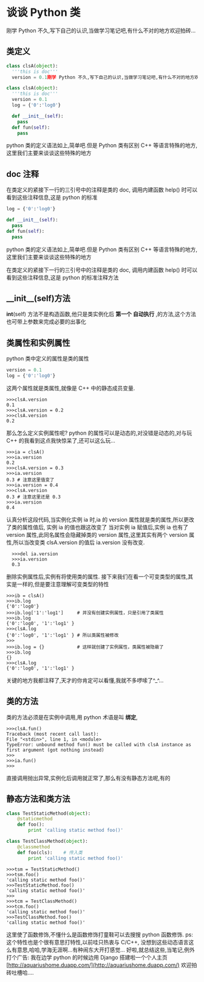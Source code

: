 # 谈谈 Python 类

刚学 Python 不久,写下自己的认识,当做学习笔记吧,有什么不对的地方欢迎拍砖...

## 类定义

```python
class clsA(object):
  '''this is doc'''
  version = 0.1刚学 Python 不久,写下自己的认识,当做学习笔记吧,有什么不对的地方欢迎拍砖...

class clsA(object):
  '''this is doc'''
  version = 0.1
  log = {'0':'log0'}

  def __init__(self):
    pass
  def fun(self):
    pass
```

python 类的定义语法如上,简单吧.但是 Python 类有区别 C++ 等语言特殊的地方,这里我们主要来谈谈这些特殊的地方

## doc 注释

在类定义的紧接下一行的三引号中的注释是类的 doc, 调用内建函数 help() 时可以看到这些注释信息,这是 python 的标准

```python
log = {'0':'log0'}

def __init__(self):
  pass
def fun(self):
  pass
```

python 类的定义语法如上,简单吧.但是 Python 类有区别 C++ 等语言特殊的地方,这里我们主要来谈谈这些特殊的地方

在类定义的紧接下一行的三引号中的注释是类的 doc, 调用内建函数 help() 时可以看到这些注释信息,这是 python 的标准注释方法

## \_\_init\_\_(self)方法

**int**(self) 方法不是构造函数,他只是类实例化后 **第一个** **自动执行** ,的方法,这个方法也可带上参数来完成必要的出事化

## 类属性和实例属性

python 类中定义的属性是类的属性

```python
version = 0.1
log = {'0':'log0'}
```

这两个属性就是类属性,就像是 C++ 中的静态成员变量.

```shell
>>>clsA.version
0.1
>>>clsA.version = 0.2
>>>clsA.version
0.2
```

那么怎么定义实例属性呢? python 的属性可以是动态的,对没错是动态的,对与玩 C++ 的我看到这点我快惊呆了,还可以这么玩...

```shell
>>>ia = clsA()
>>>ia.version
0.2
>>>clsA.version = 0.3
>>>ia.version
0.3 # 注意这里值变了
>>>ia.version = 0.4
>>>clsA.version
0.3 # 注意这里还是 0.3
>>>ia.version
0.4
```

认真分析这段代码,当实例化实例 ia 时,ia 的 version 属性就是类的属性,所以更改了类的属性值后, 实例 ia 的值也跟这改变了
当对实例 ia 赋值后,实例 ia 也有了 version 属性,此同名属性会隐藏掉类的 version 属性,这里其实有两个 version 属性,所以当改变类 clsA.version 的值后 ia.version 没有改变.

```shell
  >>>del ia.version
  >>>ia.version
  0.3
```

删除实例属性后,实例有将使用类的属性.
接下来我们在看一个可变类型的属性,其实是一样的,但是要注意理解可变类型的特性

```shell
>>>ib = clsA()
>>>ib.log
{'0':'log0'}
>>>ib.log['1':'log1']     # 并没有创建实例属性，只是引用了类属性
>>>ib.log
{'0':'log0', '1':'log1' }
>>>clsA.log
{'0':'log0', '1':'log1' } # 所以类属性被修改
>>>
>>>ib.log = {}            # 这样就创建了实例属性，类属性被隐蔽了
>>>ib.log
{}
>>>clsA.log
{'0':'log0', '1':'log1' }
```

关键的地方我都注释了,天才的你肯定可以看懂,我就不多啰嗦了^\_^...

## 类的方法

类的方法必须是在实例中调用,用 python 术语是叫 **绑定**,

```shell
>>>clsA.fun()
Traceback (most recent call last):
File "<stdin>", line 1, in <module>
TypeError: unbound method fun() must be called with clsA instance as first argument (got nothing instead)
>>>
>>>ia.fun()
>>>
```

直接调用抛出异常,实例化后调用就正常了,那么有没有静态方法呢,有的

## 静态方法和类方法

```python
class TestStaticMethod(object):
    @staticmethod
    def foo():
        print 'calling static method foo()'

class TestClassMethod(object):
    @classmethod
    def foo(cls):    # 传入类
        print 'calling static method foo()'
```

```shell
>>>tsm = TestStaticMethod()
>>>tsm.foo()
'calling static method foo()'
>>>TestStaticMethod.foo()
'calling static method foo()'
>>>
>>>tcm = TestClassMethod()
>>>tcm.foo()
'calling static method foo()'
>>>TestClassMethod.foo()
'calling static method foo()'
```

这里使了函数修饰,不懂什么是函数修饰打童鞋可以去搜搜 python 函数修饰.
ps: 这个特性也是个很有意思打特性,以前哇只热衷与 C/C++, 没想到这些动态语言这么有意思,哈哈,学海无涯啊...有种闹东大开打感觉...
好啦,就总结这些,当笔记,例外打个广告: 我在边学 python 的时候边用 Django 搭建啦一个个人主页 [http://aquariushome.duapp.com/](http://aquariushome.duapp.com/) 欢迎拍砖吐槽哈....
